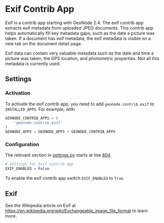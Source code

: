 # Exif Contrib App

Exif is a contrib app starting with GeoNode 2.4.  The exif contrib app extracts exif metadata from uploaded JPEG documents.  This contrib app helps automatically fill key metadata gaps, such as the date a picture was taken.  If a document has exif metadata, the exif metadata is visible on a new tab on the document detail page.

Exif data can contain very valuable metadata such as the date and time a picture was taken, the GPS location, and photometric properties.  Not all this metadata is currently used. 

## Settings

### Activation

To activate the exif contrib app, you need to add `geonode.contrib.exif` to `INSTALLED_APPS`.  For example, with:

```Python
GEONODE_CONTRIB_APPS = (
    'geonode.contrib.exif'
)
GEONODE_APPS = GEONODE_APPS + GEONODE_CONTRIB_APPS
```

### Configuration

The relevant section in [settings.py](https://github.com/GeoNode/geonode/blob/master/geonode/settings.py) starts at line [804](https://github.com/GeoNode/geonode/blob/master/geonode/settings.py#L804).

```Python
# Settings for Exif contrib app
EXIF_ENABLED = False
```

To enable the exif contrib app switch `EXIF_ENABLED` to `True`.

## Exif

See the Wikipedia article on Exif at https://en.wikipedia.org/wiki/Exchangeable_image_file_format to learn more.
